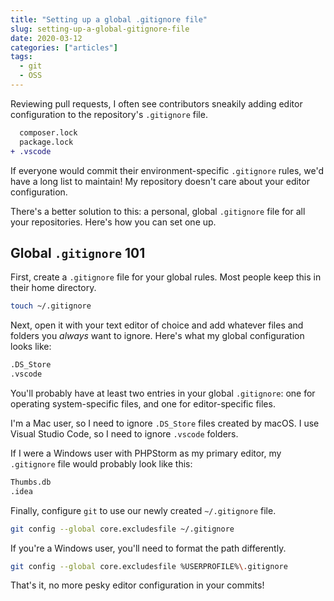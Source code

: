 ```yaml
---
title: "Setting up a global .gitignore file"
slug: setting-up-a-global-gitignore-file
date: 2020-03-12
categories: ["articles"]
tags:
  - git
  - OSS
---
```


Reviewing pull requests, I often see contributors sneakily adding editor configuration to the repository's `.gitignore` file.

```diff
  composer.lock
  package.lock
+ .vscode
```

If everyone would commit their environment-specific `.gitignore` rules, we'd have a long list to maintain! My repository doesn't care about your editor configuration.

There's a better solution to this: a personal, global `.gitignore` file for all your repositories. Here's how you can set one up.

<!--more-->

## Global `.gitignore` 101

First, create a `.gitignore` file for your global rules. Most people keep this in their home directory.

```bash
touch ~/.gitignore
```

Next, open it with your text editor of choice and add whatever files and folders you *always* want to ignore. Here's what my global configuration looks like:

```bash
.DS_Store
.vscode
```

You'll probably have at least two entries in your global `.gitignore`: one for operating system-specific files, and one for editor-specific files.

I'm a Mac user, so I need to ignore `.DS_Store` files created by macOS. I use Visual Studio Code, so I need to ignore `.vscode` folders.

If I were a Windows user with PHPStorm as my primary editor, my `.gitignore` file would probably look like this:

```bash
Thumbs.db
.idea
```

Finally, configure `git` to use our newly created `~/.gitignore` file.

```bash
git config --global core.excludesfile ~/.gitignore
```

If you're a Windows user, you'll need to format the path differently.

```bash
git config --global core.excludesfile %USERPROFILE%\.gitignore
```

That's it, no more pesky editor configuration in your commits!
